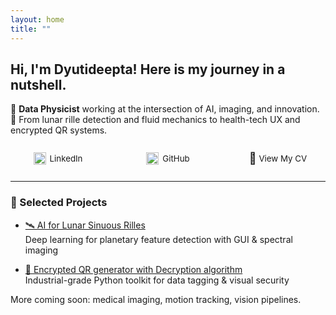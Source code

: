 ```yaml
---
layout: home
title: ""
---
```


<!-- Custom styles for layout and mobile fixes -->
<style>
/* Wrapper layout is already defined by Minima */
.site-header .wrapper {
  display: flex;
  justify-content: space-between;
  align-items: center;
  flex-wrap: wrap;
}

/* Mobile fix */
@media (max-width: 600px) {
  .site-header .wrapper {
    flex-direction: column;
    align-items: center;
  }

  .site-title {
    text-align: center;
    font-size: 1.3rem;
    margin-bottom: 0.5rem;
  }

  .site-nav {
    justify-content: center;
    flex-wrap: wrap;
    gap: 0.5rem;
    padding-bottom: 0.5rem;
  }

  .site-nav .page-link {
    font-size: 0.95rem;
  }
}

/* Responsive link bar below bio */
.responsive-nav {
  display: flex;
  justify-content: space-between;
  align-items: center;
  flex-wrap: wrap;
  max-width: 800px;
  margin: 20px auto;
  font-size: 0.95em;
  padding: 0 1rem;
}

.responsive-nav a {
  display: flex;
  align-items: center;
  text-decoration: none;
  color: inherit;
  min-width: 120px;
  justify-content: center;
  margin: 6px 0;
}

.responsive-nav img {
  margin-right: 6px;
  width: 20px;
  height: 20px;
}

/* Mobile: stack the links vertically */
@media (max-width: 600px) {
  .responsive-nav {
    flex-direction: column;
    align-items: flex-start;
    gap: 10px;
  }

  .responsive-nav a {
    justify-content: flex-start;
    padding-left: 10px;
  }
}
</style>

## Hi, I'm Dyutideepta! Here is my journey in a nutshell.

🌌 **Data Physicist** working at the intersection of AI, imaging, and innovation.  
🚀 From lunar rille detection and fluid mechanics to health-tech UX and encrypted QR systems.

<div class="responsive-nav">

  <a href="https://www.linkedin.com/in/dyutideepta-banerjee" target="_blank">
    <img src="https://cdn.jsdelivr.net/npm/simple-icons@v9/icons/linkedin.svg" alt="LinkedIn">
    LinkedIn
  </a>

  <a href="https://github.com/DyutideeptaB" target="_blank">
    <img src="https://cdn.jsdelivr.net/npm/simple-icons@v9/icons/github.svg" alt="GitHub">
    GitHub
  </a>

  <a href="https://dyutideeptab.github.io/Cognition_Bytes_by_Dyutideepta/assets/DyutideeptaBanerjee_CV.pdf" target="_blank">
    <span style="font-size: 18px;">📄</span>&nbsp;View My CV
  </a>

</div>

---

### 🌟 Selected Projects

- [🛰️ AI for Lunar Sinuous Rilles](./Project/planetary-feature-detection/)  
  Deep learning for planetary feature detection with GUI & spectral imaging

- [🔐 Encrypted QR generator with Decryption algorithm](./Project/qr_generator_algorithms/)  
  Industrial-grade Python toolkit for data tagging & visual security

More coming soon: medical imaging, motion tracking, vision pipelines.
